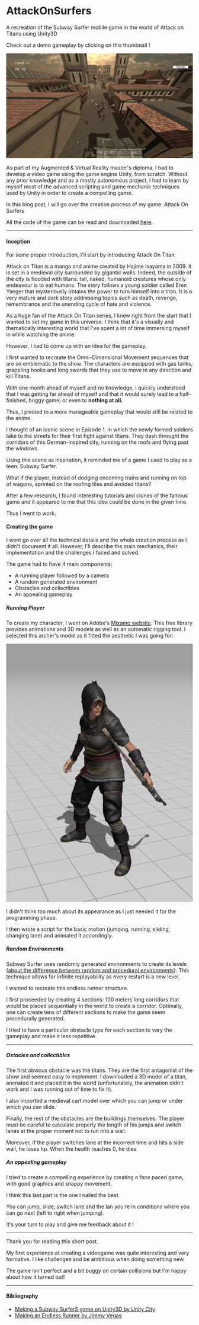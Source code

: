 # AttackOnSurfers
A recreation of the Subway Surfer mobile game in the world of Attack on Titans using Unity3D

Check out a demo gameplay by clicking on this thumbnail !

[![Watch the video](./public/vlcsnap-2023-10-29-10h47m59s881.png)](https://youtu.be/gg_-t6PEFp8)

As part of my Augmented & Virtual Reality master's diploma, I had to develop a video game using the game engine Unity, from scratch.
Without any prior knowledge and as a mostly autonomous project, I had to learn by myself most of the advanced scripting and game mechanic techniques used by Unity in order to create a compelling game.

In this blog post, I will go over the creation process of my game: Attack On Surfers

All the code of the game can be read and downloaded [here](https://github.com/ThibaultEllong/AttackOnSurfers/tree/main).

---

#### Inception

For some proper introduction, I'll start by introducing Attack On Titan:

Attack on Titan is a manga and anime created by Hajime Isayama in 2009. It is set in a medieval city surrounded by gigantic walls. Indeed, the outside of the city is flooded with titans: tall, naked, humanoid creatures whose only endeavour is to eat humans.
The story follows a young soldier called Eren Yaeger that mysteriously obtains the power to turn himself into a titan.
It is a very mature and dark story addressing topics such as death, revenge, remembrance and the unending cycle of hate and violence.

As a huge fan of the Attack On Titan series, I knew right from the start that I wanted to set my game in this universe. I think that it's a visually and thematically interesting world that I've spent a lot of time immersing myself in while watching the anime.

However, I had to come up with an idea for the gameplay. 

I first wanted to recreate the Omni-Dimensional Movement sequences that are so emblematic to the show. The characters are equipped with gas tanks, grappling hooks and long swords that they use to move in any direction and kill Titans.

With one month ahead of myself and no knowledge, I quickly understood that I was getting far ahead of myself and that it would surely lead to a half-finished, buggy game; or even to **nothing at all.**

Thus, I pivoted to a more manageable gameplay that would still be related to the anime.

I thought of an iconic scene in Episode 1, in which the newly formed soldiers take to the streets for their first fight against titans. They dash throught the corridors of this German-inspired city, running on the roofs and flying past the windows.

Using this scene as inspiration, it reminded me of a game I used to play as a teen: Subway Surfer.

What if the player, instead of dodging oncoming trains and running on top of wagons, sprinted on the roofing tiles and avoided titans?

After a few research, I found interesting tutorials and clones of the famous game and it appeared to me that this idea could be done in the given time.

Thus I went to work.

#### Creating the game

I wont go over all the technical details and the whole creation process as I didn't document it all.
However, I'll describe the main mechanics, their implementation and the challenges I faced and solved.

The game had to have 4 main components:

- A running player followed by a camera
- A random generated environment
- Obstacles and collectibles
- An appealing gameplay

##### Running Player

To create my character, I went on Adobe's [Mixamo website](https://www.mixamo.com/#/). This free library provides animations and 3D models as well as an automatic rigging tool.
I selected this archer's model as it fitted the aesthetic I was going for:

![Image archer](./public/archer.png)

I didn't think too much about its appearance as I just needed it for the programming phase.

I then wrote a script for the basic motion (jumping, running, sliding, changing lane) and animated it accordingly.

##### Random Environments

Subway Surfer uses randomly generated environments to create its levels ([about the difference between random and procedural environments](https://www.gamedeveloper.com/design/procedural-vs-randomly-generated-content-in-game-design)). This technique allows for infinite replayability as every restart is a new level.

I wanted to recreate this endless runner structure.

I first proceeded by creating 4 sections: 100 meters long corridors that would be placed sequentially in the world to create a corridor. Optimally, one can create tens of different sections to make the game seem procedurally generated.

I tried to have a particular obstacle type for each section to vary the gameplay and make it less repetitive.

---

##### Ostacles and collectibles

The first obvious obstacle was the titans. They are the first antagonist of the show and seemed easy to implement.
I downloaded a 3D model of a titan, animated it and placed it in the world (unfortunately, the animation didn't work and I was running out of time to fix it).

I also imported a medieval cart model over which you can jump or under which you can slide.

Finally, the rest of the obstacles are the buildings themselves. The player must be careful to calculate properly the length of his jumps and switch lanes at the proper moment not to run into a wall.

Moreover, if the player switches lane at the incorrect time and hits a side wall, he loses hp. When the health reaches 0, he dies.

##### An appealing gameplay

I tried to create a compelling experience by creating a face paced game, with good graphics and snappy movement.

I think this last part is the one I nailed the best.

You can jump, slide, switch lane and the lan you're in conditions where you can go next (left to right when jumping).

It's your turn to play and give me feedback about it !

---

Thank you for reading this short post.

My first experience at creating a videogame was quite interesting and very formative.
I like challenges and be ambitious when doing something new.

The game isn't perfect and a bit buggy on certain collisions but I'm happy about how it turned out!


---

#### Bibliography

- [Making a Subway SurferS game on Unity3D by Unity City](https://www.youtube.com/watch?v=4iMvBkaG-Jw&ab_channel=UnityCity)
- [Making an Endless Runner by Jimmy Vegas](https://www.youtube.com/watch?v=u5hRtTEhnOA&list=PLZ1b66Z1KFKit4cSry_LWBisrSbVkEF4t&ab_channel=JimmyVegas)
